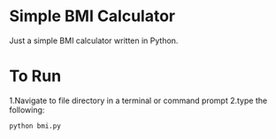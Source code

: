 # Simple BMI Calculator
Just a simple BMI calculator written in Python.

# To Run
1.Navigate to file directory in a terminal or command prompt
2.type the following:
```
python bmi.py
```
